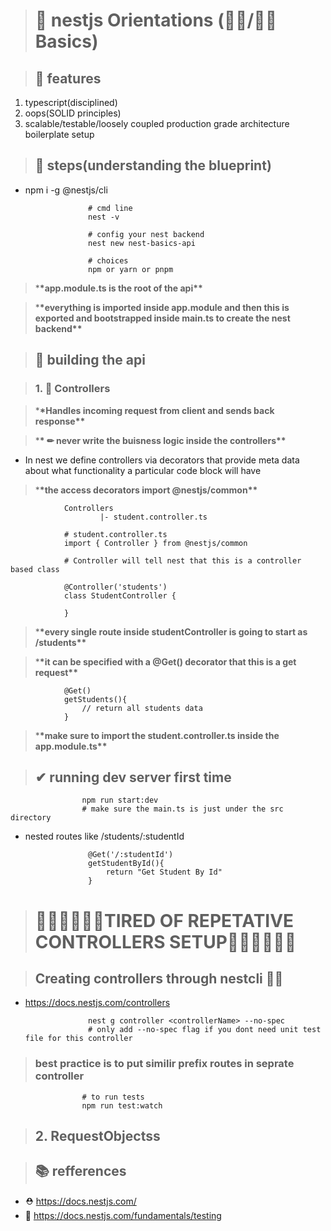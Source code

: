 > # 🚀 nestjs Orientations (👩‍🎓/👨‍🎓 Basics)

> ## 🧩 features

1. typescript(disciplined)
2. oops(SOLID principles)
3. scalable/testable/loosely coupled production grade architecture boilerplate setup

> ## 👶 steps(understanding the blueprint)

- npm i -g @nestjs/cli

                    # cmd line
                    nest -v

                    # config your nest backend
                    nest new nest-basics-api

                    # choices
                    npm or yarn or pnpm

> \***\*app.module.ts is the root of the api\*\***

> \***\*everything is imported inside app.module and then this is exported and bootstrapped inside main.ts to create the nest backend\*\***

> ## 🔧 building the api

> ### 1. 📩 Controllers

> \***\*Handles incoming request from client and sends back response\*\***

> \***\* ✏ never write the buisness logic inside the controllers\*\***

- In nest we define controllers via decorators that provide meta data about what functionality a particular code block will have

> \***\*the access decorators import @nestjs/common\*\***

                Controllers
                        |- student.controller.ts

                # student.controller.ts
                import { Controller } from @nestjs/common

                # Controller will tell nest that this is a controller based class

                @Controller('students')
                class StudentController {

                }

> \***\*every single route inside studentController is going to start as /students\*\***

> \***\*it can be specified with a @Get() decorator that this is a get request\*\***

                @Get()
                getStudents(){
                    // return all students data
                }

> \***\*make sure to import the student.controller.ts inside the app.module.ts\*\***

> ## ✔ running dev server first time

                    npm run start:dev
                    # make sure the main.ts is just under the src directory

- nested routes like /students/:studentId

                    @Get('/:studentId')
                    getStudentById(){
                        return "Get Student By Id"
                    }

> # 🐱‍🚀🐱‍🚀🐱‍🚀TIRED OF REPETATIVE CONTROLLERS SETUP🐱‍🚀🐱‍🚀🐱‍🚀

> ## Creating controllers through nestcli 🐱‍👤

- https://docs.nestjs.com/controllers

                    nest g controller <controllerName> --no-spec
                    # only add --no-spec flag if you dont need unit test file for this controller

> ### best practice is to put similir prefix routes in seprate controller

                    # to run tests
                    npm run test:watch

> ## 2. RequestObjectss

> ## 📚 refferences

- ⛑ https://docs.nestjs.com/
- 🧪 https://docs.nestjs.com/fundamentals/testing
